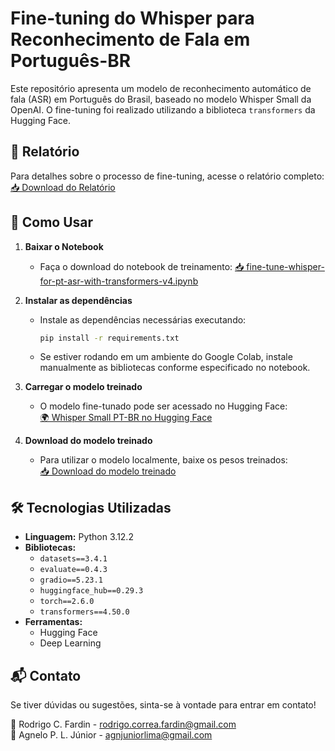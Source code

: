 # Fine-tuning do Whisper para Reconhecimento de Fala em Português-BR

Este repositório apresenta um modelo de reconhecimento automático de fala (ASR) em Português do Brasil, baseado no modelo Whisper Small da OpenAI. O fine-tuning foi realizado utilizando a biblioteca `transformers` da Hugging Face.

## 📄 Relatório

Para detalhes sobre o processo de fine-tuning, acesse o relatório completo:
[📥 Download do Relatório](https://github.com/agnjuniorlima/speech-to-text-conversion/blob/main/Fine_Tuning_do_Modelo__whisper_small__para_Reconhecimento_de_Fala_em_Portugu%C3%AAs_BR.pdf)

## 🚀 Como Usar

1. **Baixar o Notebook**
   - Faça o download do notebook de treinamento:
   [📥 fine-tune-whisper-for-pt-asr-with-transformers-v4.ipynb](https://github.com/agnjuniorlima/speech-to-text-conversion/blob/main/fine-tune-whisper-for-pt-asr-with-transformers-v4.ipynb)

2. **Instalar as dependências**
   - Instale as dependências necessárias executando:
     ```bash
     pip install -r requirements.txt
     ```
   - Se estiver rodando em um ambiente do Google Colab, instale manualmente as bibliotecas conforme especificado no notebook.

3. **Carregar o modelo treinado**
   - O modelo fine-tunado pode ser acessado no Hugging Face:  
   [🌍 Whisper Small PT-BR no Hugging Face](https://huggingface.co/RodrigoFardin/whisper-small-pt-br)
   
4. **Download do modelo treinado**
   - Para utilizar o modelo localmente, baixe os pesos treinados:  
   [📥 Download do modelo treinado](https://drive.google.com/file/d/13ACPHxbHNp4P2cWNV13UMULSmk0S9H91/view?usp=sharing)

## 🛠 Tecnologias Utilizadas

- **Linguagem:** Python 3.12.2
- **Bibliotecas:**
  - `datasets==3.4.1`
  - `evaluate==0.4.3`
  - `gradio==5.23.1`
  - `huggingface_hub==0.29.3`
  - `torch==2.6.0`
  - `transformers==4.50.0`
- **Ferramentas:**
  - Hugging Face
  - Deep Learning

## 📬 Contato

Se tiver dúvidas ou sugestões, sinta-se à vontade para entrar em contato!

📧 Rodrigo C. Fardin - [rodrigo.correa.fardin@gmail.com](mailto:rodrigo.correa.fardin@gmail.com)  
📧 Agnelo P. L. Júnior - [agnjuniorlima@gmail.com](mailto:agnjuniorlima@gmail.com)

